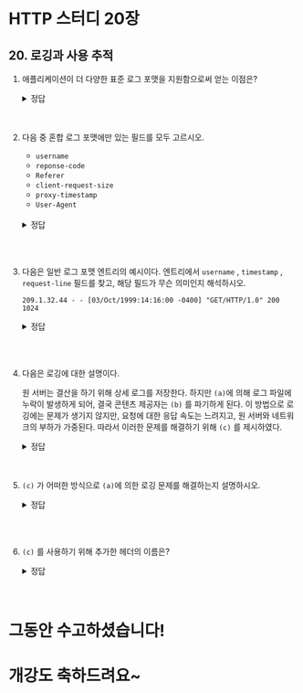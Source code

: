 # HTTP 스터디 20장
## 20. 로깅과 사용 추적

1. 애플리케이션이 더 다양한 표준 로그 포맷을 지원함으로써 얻는 이점은?

    <details>
          <summary> 정답</summary>
          <div markdown="1">


          직접 지정한 필드를 포함한 로그 포맷을 통해 필요한 통계를 추출할 수 있어 더 잘 활용할 수 있다.


    </details>
    <br><br>


    
   

2. 다음 중 혼합 로그 포맷에만 있는 필드를 모두 고르시오.
    - `username`
    - `reponse-code`
    - `Referer`
    - `client-request-size`
    - `proxy-timestamp`
    - `User-Agent`
    
    <br>
    <details>
	    <summary> 정답</summary>
	    <div markdown="1">
	    

      `Referer` : 이 URL을 요청자가 어디서 찾았는지에 대한 정보 제공

      `User-Agent` : 요청을 만든 HTTP 애플리케이션이 무엇인지 알아볼 수 있음

      `username` , `reponse-code` 는 일반 로그 포맷에도 있는 필드이며

      `client-request-size` 와 `proxy-timestamp` 는 혼합 로그 포맷에 없고 넷스케이프 확장 로그 포맷에만 있는 필드이다. 일반 로그 포맷에는 `request-size` 와 `timestamp` 필드가 있다.


</details>
<br><br>

3. 다음은 일반 로그 포맷 엔트리의 예시이다. 엔트리에서 `username` , `timestamp` , `request-line` 필드를 찾고, 해당 필드가 무슨 의미인지 해석하시오.


    `209.1.32.44 - - [03/Oct/1999:14:16:00 -0400] "GET/HTTP/1.0" 200 1024`
    
    <details>
	    <summary> 정답</summary>
	    <div markdown="1">
	    
      
        username

        - *-*
        - `username` 필드에는 만약 ident 검색을 수행했다면 인증된사용자의 이름이 있게 된다. 여기서의 `username` 필드는 비어있다. 즉 ident 검색을 수행하지 않았다는 것을 의미한다.

        timestamp

        - *[03/Oct/1999:14:16:00 -0400]*
        - 요청 날짜와 시간

        request-line

        - *"GET/HTTP/1.0"*
        - HTTP 요청의 행을 그대로 기술한다.

</details>
<br><br>

   
4. 다음은 로깅에 대한 설명이다.

    원 서버는 결산을 하기 위해 상세 로그를 저장한다. 하지만 `(a)`에 의해 로그 파일에 누락이 발생하게 되어, 결국 콘텐츠 제공자는 `(b)` 를 파기하게 된다. 이 방법으로 로깅에는 문제가 생기지 않지만, 요청에 대한 응답 속도는 느려지고, 원 서버와 네트워크의 부하가 가중된다. 따라서 이러한 문제를 해결하기 위해 `(c)` 를 제시하였다.
  
  
    <details>
          <summary> 정답</summary>
          <div markdown="1">

          (a) : 캐시

          클라이언트와 서버 사이에 캐시가 있어 많은 요청이 서버까지 오지 않고 캐시되어 있는 리소스로 처리된다.

          (b) : 캐시

          캐시를 파기 하면 모든 요청이 원 서버로 가기 때문에 속도가 느려지게 된다.

          (c) : 적중 규약

    </details>
    <br><br>

    
    


5. `(c)` 가 어떠한 방식으로 `(a)`에 의한 로깅 문제를 해결하는지 설명하시오.

    
    <details>
	    <summary> 정답</summary>
	    <div markdown="1">
	    
	    
        프락시 캐시들은 자체 로그를 유지하기 때문에, 적중 계량 규약에서는 캐시가 정기적으로 캐시 접근 통계를 서버에 보고하도록 해 서버가 원하는 통계 정보를 받아볼 수 있게 한다.
	    
</details>
<br><br>



6. `(c)` 를 사용하기 위해 추가한 헤더의 이름은?

    <details>
          <summary> 정답</summary>
          <div markdown="1">

             `Meter` 헤더

    </details>
    <br><br>



# 그동안 수고하셨습니다!
# 개강도 축하드려요~
 
